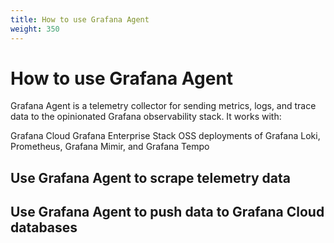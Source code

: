 ```yaml
---
title: How to use Grafana Agent
weight: 350
---
```


# How to use Grafana Agent

Grafana Agent is a telemetry collector for sending metrics, logs, and trace data to the opinionated Grafana observability stack. It works with:

Grafana Cloud
Grafana Enterprise Stack
OSS deployments of Grafana Loki, Prometheus, Grafana Mimir, and Grafana Tempo

## Use Grafana Agent to scrape telemetry data



## Use Grafana Agent to push data to Grafana Cloud databases

